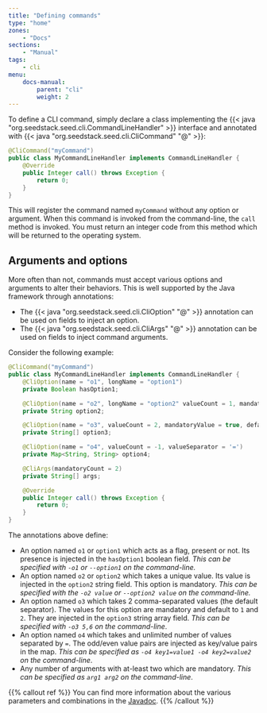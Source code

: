```yaml
---
title: "Defining commands"
type: "home"
zones:
    - "Docs"
sections:
    - "Manual"    
tags:
    - cli    
menu:
    docs-manual:
        parent: "cli"
        weight: 2
---
```


To define a CLI command, simply declare a class implementing the {{< java "org.seedstack.seed.cli.CommandLineHandler" >}}
interface and annotated with {{< java "org.seedstack.seed.cli.CliCommand" "@" >}}:

```java
@CliCommand("myCommand")
public class MyCommandLineHandler implements CommandLineHandler {
    @Override
    public Integer call() throws Exception {
        return 0;
    }
}
```

This will register the command named `myCommand` without any option or argument. When this command is invoked
from the command-line, the `call` method is invoked. You must return an integer code from this method which will be
returned to the operating system.

## Arguments and options

More often than not, commands must accept various options and arguments to alter their behaviors. This is well supported
by the Java framework through annotations:

* The {{< java "org.seedstack.seed.cli.CliOption" "@" >}} annotation can be used on fields to inject an option.
* The {{< java "org.seedstack.seed.cli.CliArgs" "@" >}} annotation can be used on fields to inject command arguments.

Consider the following example:

```java
@CliCommand("myCommand")
public class MyCommandLineHandler implements CommandLineHandler {
    @CliOption(name = "o1", longName = "option1")
    private Boolean hasOption1;

    @CliOption(name = "o2", longName = "option2" valueCount = 1, mandatory = true)
    private String option2;

    @CliOption(name = "o3", valueCount = 2, mandatoryValue = true, defaultValues = {"1", "2"})
    private String[] option3;

    @CliOption(name = "o4", valueCount = -1, valueSeparator = '=')
    private Map<String, String> option4;

    @CliArgs(mandatoryCount = 2)
    private String[] args;

    @Override
    public Integer call() throws Exception {
        return 0;
    }
}
```

The annotations above define:

* An option named `o1` or `option1` which acts as a flag, present or not. Its presence is injected in the `hasOption1`
boolean field. *This can be specified with `-o1` or `--option1` on the command-line.*
* An option named `o2` or `option2` which takes a unique value. Its value is injected in the `option2` string field.
This option is mandatory. *This can be specified with the `-o2 value` or `--option2 value` on the command-line.*
* An option named `o3` which takes 2 comma-separated values (the default separator). The values for this option are
mandatory and default to `1` and `2`. They are injected in the `option3` string array field. *This can be specified with
`-o3 5,6` on the command-line*.
* An option named `o4` which takes and unlimited number of values separated by `=`. The odd/even value pairs are injected
as key/value pairs in the map. *This can be specified as `-o4 key1=value1 -o4 key2=value2` on the command-line*.
* Any number of arguments with at-least two which are mandatory. *This can be specified as `arg1 arg2` on the command-line*.

{{% callout ref %}}
You can find more information about the various parameters and combinations in the [Javadoc](http://seedstack.org/javadoc/org/seedstack/seed/cli/package-summary.html).
{{% /callout %}}

